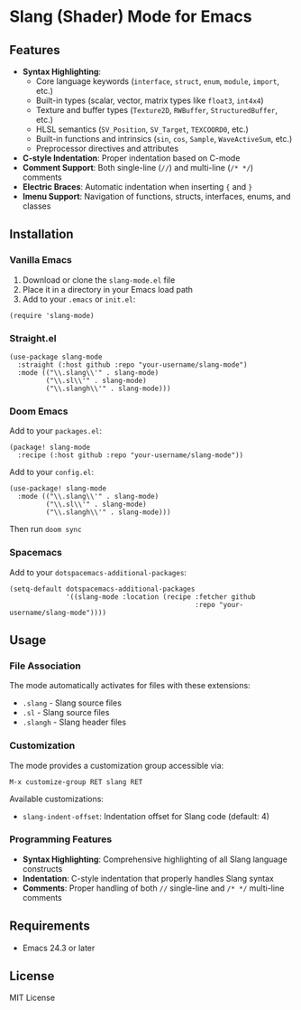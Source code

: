 # Slang (Shader) Mode for Emacs

## Features

- **Syntax Highlighting**:
  - Core language keywords (`interface`, `struct`, `enum`, `module`, `import`, etc.)
  - Built-in types (scalar, vector, matrix types like `float3`, `int4x4`)
  - Texture and buffer types (`Texture2D`, `RWBuffer`, `StructuredBuffer`, etc.)
  - HLSL semantics (`SV_Position`, `SV_Target`, `TEXCOORD0`, etc.)
  - Built-in functions and intrinsics (`sin`, `cos`, `Sample`, `WaveActiveSum`, etc.)
  - Preprocessor directives and attributes
- **C-style Indentation**: Proper indentation based on C-mode
- **Comment Support**: Both single-line (`//`) and multi-line (`/* */`) comments
- **Electric Braces**: Automatic indentation when inserting `{` and `}`
- **Imenu Support**: Navigation of functions, structs, interfaces, enums, and classes

## Installation

### Vanilla Emacs

1. Download or clone the `slang-mode.el` file
2. Place it in a directory in your Emacs load path
3. Add to your `.emacs` or `init.el`:

```elisp
(require 'slang-mode)
```

### Straight.el

```elisp
(use-package slang-mode
  :straight (:host github :repo "your-username/slang-mode")
  :mode (("\\.slang\\'" . slang-mode)
         ("\\.sl\\'" . slang-mode)
         ("\\.slangh\\'" . slang-mode)))
```

### Doom Emacs

Add to your `packages.el`:
```elisp
(package! slang-mode
  :recipe (:host github :repo "your-username/slang-mode"))
```

Add to your `config.el`:
```elisp
(use-package! slang-mode
  :mode (("\\.slang\\'" . slang-mode)
         ("\\.sl\\'" . slang-mode)
         ("\\.slangh\\'" . slang-mode)))
```

Then run `doom sync`

### Spacemacs

Add to your `dotspacemacs-additional-packages`:

```elisp
(setq-default dotspacemacs-additional-packages
              '((slang-mode :location (recipe :fetcher github
                                              :repo "your-username/slang-mode"))))
```

## Usage

### File Association

The mode automatically activates for files with these extensions:
- `.slang` - Slang source files
- `.sl` - Slang source files  
- `.slangh` - Slang header files

### Customization

The mode provides a customization group accessible via:
```elisp
M-x customize-group RET slang RET
```

Available customizations:
- `slang-indent-offset`: Indentation offset for Slang code (default: 4)

### Programming Features

- **Syntax Highlighting**: Comprehensive highlighting of all Slang language constructs
- **Indentation**: C-style indentation that properly handles Slang syntax
- **Comments**: Proper handling of both `//` single-line and `/* */` multi-line comments

## Requirements

- Emacs 24.3 or later

## License

MIT License 